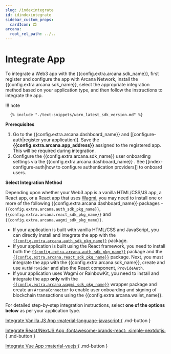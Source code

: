 ```yaml
---
slug: /indexintegrate
id: idindexintegrate
sidebar_custom_props:
  cardIcon: 📺
arcana:
  root_rel_path: ../..
---
```


# Integrate App

To integrate a Web3 app with the {{config.extra.arcana.sdk_name}}, first register and configure the app with Arcana Network, install the {{config.extra.arcana.sdk_name}}, select the appropriate integration method based on your application type, and then follow the instructions to integrate the app.

!!! note

      {% include "./text-snippets/warn_latest_sdk_version.md" %}

**Prerequisites**

1. Go to the {{config.extra.arcana.dashboard_name}} and [[configure-auth|register your application]]. Save the **{{config.extra.arcana.app_address}}** assigned to the registered app. This will be required during integration.
2. Configure the {{config.extra.arcana.sdk_name}} user onboarding settings via the {{config.extra.arcana.dashboard_name}} . See [[index-configure-auth|how to configure authentication providers]] to onboard users.

**Select Integration Method**

Depending upon whether your Web3 app is a vanilla HTML/CSS/JS app, a React app, or a React app that uses [Wagmi](https://wagmi.sh/), you may need to install one or more of the following {{config.extra.arcana.dashboard_name}} packages - `{{config.extra.arcana.auth_sdk_pkg_name}}`, `{{config.extra.arcana.react_sdk_pkg_name}}` and `{{config.extra.arcana.wagmi_sdk_pkg_name}}`.

* If your application is built with vanilla HTML/CSS and JavaScript, you can directly install and integrate the app with the [`{{config.extra.arcana.auth_sdk_pkg_name}}`](https://www.npmjs.com/package/@arcana/auth) package.
* If your application is built using the React framework, you need to install both the [`{{config.extra.arcana.auth_sdk_pkg_name}}`](https://www.npmjs.com/package/@arcana/auth) package and the [`{{config.extra.arcana.react_sdk_pkg_name}}`](https://www.npmjs.com/package/@arcana/auth-react) package. Next, you must integrate the app with the {{config.extra.arcana.sdk_name}}, create and use  `AuthProvider` and also the React component, `ProvideAuth`. 
* If your application uses Wagmi or RainbowKit, you need to install and integrate the app **only** with the [`{{config.extra.arcana.wagmi_sdk_pkg_name}}`](https://www.npmjs.com/package/@arcana/auth-wagmi) wrapper package and create an `ArcanaConnector` to enable user onboarding and signing of blockchain transactions using the {{config.extra.arcana.wallet_name}}.

For detailed step-by-step integration instructions, select **one of the options below** as per your application type.

[Integrate Vanilla JS App :material-language-javascript:](./integrate_wallet.md){ .md-button }

[Integrate React/NextJS App :fontawesome-brands-react: :simple-nextdotjs:](./react/index.md){ .md-button }

[Integrate Vue App :material-vuejs:](./integrate_wallet_vue.md){ .md-button }